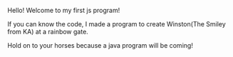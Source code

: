 Hello! Welcome to my first js program!

If you can know the code, I made a program to create Winston(The Smiley from KA) at a rainbow gate.
 
Hold on to your horses because a java program will be coming!
